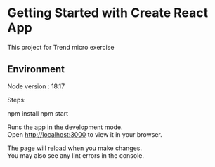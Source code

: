 # Getting Started with Create React App

This project for Trend micro exercise

## Environment

Node version : 18.17

Steps:

npm install
npm start

Runs the app in the development mode.\
Open [http://localhost:3000](http://localhost:3000) to view it in your browser.

The page will reload when you make changes.\
You may also see any lint errors in the console.